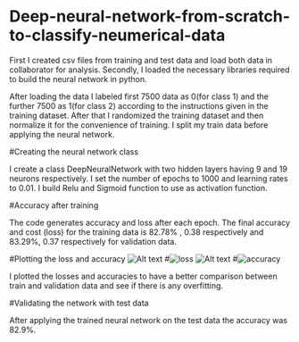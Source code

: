 # Deep-neural-network-from-scratch-to-classify-neumerical-data
First I created csv files from training and test data and load both data in collaborator for analysis.
Secondly, I loaded the necessary libraries required to build the neural network in python.

After loading the data I labeled first 7500 data as 0(for class 1) and the further 7500 as 1(for class 2) according to the instructions given in the training dataset.
After that I randomized the training dataset and then normalize it for the convenience of training. I split my train data before applying the neural network.

#Creating the neural network class

I create a class DeepNeuralNetwork with two hidden layers having 9 and 19 neurons respectively. I set the number of epochs to 1000 and learning rates to 0.01. I build Relu and Sigmoid function to use as activation function.

#Accuracy after training 

The code generates accuracy and loss after each epoch. The final accuracy and cost (loss) for the training data is 82.78% , 0.38 respectively and  83.29%, 0.37 respectively for validation data.

#Plotting the loss and accuracy 
<img src="Deep-neural-network-from-scratch-to-classify-neumerical-data/data/accuracy.jpg" alt="Alt text" title="loss">
#![loss](Deep-neural-network-from-scratch-to-classify-neumerical-data/data/accuracy.jpg)
<img src="Deep-neural-network-from-scratch-to-classify-neumerical-data/data/accuracy1.jpg" alt="Alt text" title="accuracy">
#![accuracy](Deep-neural-network-from-scratch-to-classify-neumerical-data/data/accuracy1.jpg)

I plotted the losses and accuracies to have a better comparison between train and validation data and see if there is any overfitting. 
 
#Validating the network with test data

After applying the trained neural network on the test data the accuracy was 82.9%.
